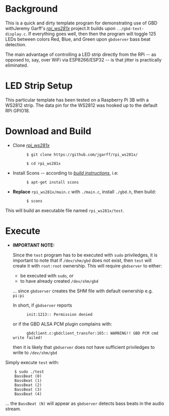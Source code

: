 # Background

This is a quick and dirty template program for demonstrating use of GBD withJeremy Garff's [*rpi_ws281x*](https://github.com/jgarff/rpi_ws281x) project.It builds upon `../gbd-text-display.c`. If everything goes well, then then the program will toggle 125 LEDs between colors Red, Blue, and Green upon `gbdserver` bass beat detection.

The main advantage of controlling a LED strip directly from the RPi -- as opposed to, say, over WiFi via ESP8266/ESP32 -- is that jitter is practically eliminated.

# LED Strip Setup

This particular template has been tested on a Raspberry Pi 3B with a WS2812 strip. The data pin for the WS2812 was hooked up to the default RPi GPIO18.

# Download and Build

* Clone [*rpi_ws281x*](https://github.com/jgarff/rpi_ws281x) 

			$ git clone https://github.com/jgarff/rpi_ws281x/
			
			$ cd rpi_ws281x

* Install Scons -- according to [*build instructions*](https://github.com/jgarff/rpi_ws281x#build), i.e:
		
			$ apt-get install scons

* __Replace__ `rpi_ws281x/main.c` with `./main.c`, install `./gbd.h`, then build:
	
			$ scons

This will build an executable file named `rpi_ws281x/test`. 

# Execute

* __IMPORTANT NOTE:__ 

	Since the `test` program has to be executed with `sudo` priviledges, it is important to note that if `/dev/shm/gbd` does not exist, then `test` will create it with `root:root` ownership. This will require `gbdserver` to either:
	*	be executed with `sudo`, or 
	* to have already created `/dev/shm/gbd`  
	
	... since `gbdserver` creates the SHM file with default ownership e.g. `pi:pi`

	In short, if `gbdserver` reports

			init:1213:: Permission denied

	or if the GBD ALSA PCM plugin complains with:

			gbdclient.c:gbdclient_transfer:165:: WARNING!! GBD PCM cmd write failed!

	then it is likely that `gbdserver` does not have sufficient priviledges to write to `/dev/shm/gbd`


Simply execute `test` with:

		$ sudo ./test 
		BassBeat (0)
		BassBeat (1)
		BassBeat (2)
		BassBeat (3)
		BassBeat (4)

... the `BassBeat (N)` will appear as `gbdserver` detects bass beats in the audio stream.


